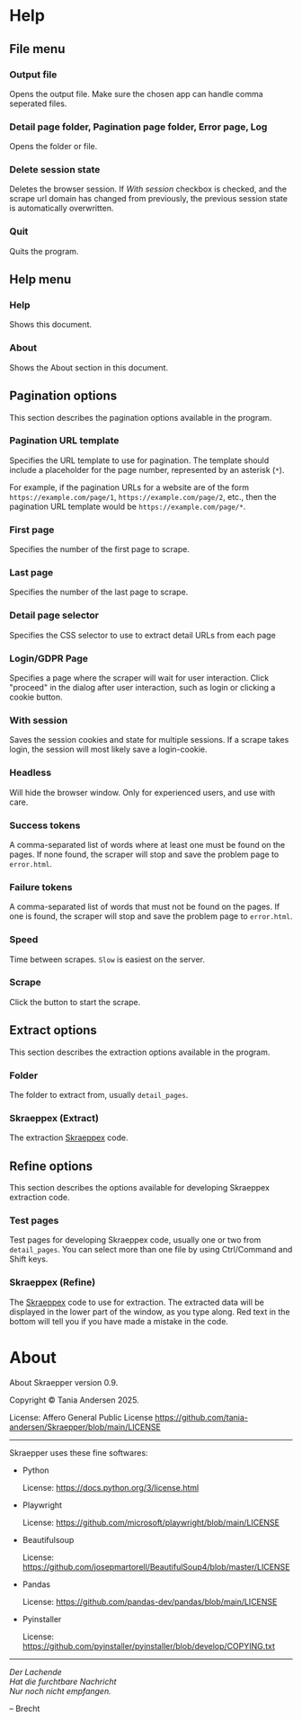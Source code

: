 # Help

## File menu

### Output file

Opens the output file. Make sure the chosen app can handle comma seperated files.

### Detail page folder, Pagination page folder, Error page, Log

Opens the folder or file.

### Delete session state

Deletes the browser session. If *With session* checkbox is checked, and the scrape url
domain has changed from previously, the previous session state is automatically overwritten.

### Quit

Quits the program.

## Help menu

### Help

Shows this document.

### About

Shows the About section in this document.

## Pagination options

This section describes the pagination options available in the program.

### Pagination URL template

Specifies the URL template to use for pagination. The template should include a placeholder for the page number, represented by an asterisk (`*`).

For example, if the pagination URLs for a website are of the form `https://example.com/page/1`, `https://example.com/page/2`, etc., then the pagination
URL template would be `https://example.com/page/*`.

### First page

Specifies the number of the first page to scrape.

### Last page

Specifies the number of the last page to scrape.

### Detail page selector

Specifies the CSS selector to use to extract detail URLs from each page

### Login/GDPR Page

Specifies a page where the scraper will wait for user interaction. Click
"proceed" in the dialog after user interaction, such as login or clicking a cookie button.

### With session

Saves the session cookies and state for multiple sessions. If a scrape takes login,
the session will most likely save a login-cookie.

### Headless

Will hide the browser window. Only for experienced users, and use with care.

### Success tokens

A comma-separated list of words where at least one must be found on the pages. If none found,
the scraper will stop and save the problem page  to `error.html`.

### Failure tokens

A comma-separated list of words that must not be found on the pages. If one is
found, the scraper will stop and save the problem page to `error.html`.

### Speed

Time between scrapes. `Slow` is easiest on the server.

### Scrape

Click the button to start the scrape.

## Extract options

This section describes the extraction options available in the program.

### Folder

The folder to extract from, usually `detail_pages`.

### Skraeppex (Extract)

The extraction [Skraeppex](skraeppex.md) code.

## Refine options

This section describes the options available for developing Skraeppex extraction code.

### Test pages

Test pages for developing Skraeppex code, usually one or two from `detail_pages`.
You can select more than one file by using Ctrl/Command and Shift keys.

### Skraeppex (Refine)

The [Skraeppex](skraeppex.md) code to use for extraction. The extracted data will be displayed in the
lower part of the window, as you type along. Red text in the bottom will tell you if
you have made a mistake in the code.


# About

About Skraepper version 0.9.

Copyright © Tania Andersen 2025.

License: Affero General Public License https://github.com/tania-andersen/Skraepper/blob/main/LICENSE

------------------------------------

Skraepper uses these fine softwares:


- Python

  License: https://docs.python.org/3/license.html


- Playwright

  License: https://github.com/microsoft/playwright/blob/main/LICENSE


- Beautifulsoup

  License: https://github.com/josepmartorell/BeautifulSoup4/blob/master/LICENSE


- Pandas

  License: https://github.com/pandas-dev/pandas/blob/main/LICENSE


- Pyinstaller

  License: https://github.com/pyinstaller/pyinstaller/blob/develop/COPYING.txt

-----------------------------

*Der Lachende<br>
Hat die furchtbare Nachricht</br>
Nur noch nicht empfangen.*

– Brecht

